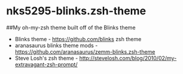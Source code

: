# nks5295-blinks.zsh-theme
##My oh-my-zsh theme built off of the Blinks theme

  - Blinks theme - https://github.com/blinks zsh theme
  - aranasaurus blinks theme mods - https://github.com/aranasaurus/zemm-blinks.zsh-theme
  - Steve Losh's zsh theme - http://stevelosh.com/blog/2010/02/my-extravagant-zsh-prompt/

